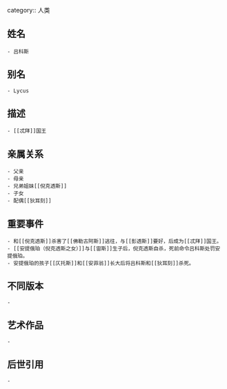 category:: 人类
## 姓名
	- 吕科斯
## 别名
	- Lycus
## 描述
	- [[忒拜]]国王
## 亲属关系
	- 父亲
	- 母亲
	- 兄弟姐妹[[倪克透斯]]
	- 子女
	- 配偶[[狄耳刻]]
## 重要事件
	- 和[[倪克透斯]]杀害了[[佛勒古阿斯]]逃往，与[[彭透斯]]要好，后成为[[忒拜]]国王。
	- [[安提俄珀（倪克透斯之女）]]与[[宙斯]]生子后，倪克透斯自杀，死前命令吕科斯处罚安提俄珀。
	- 安提俄珀的孩子[[仄托斯]]和[[安菲翁]]长大后将吕科斯和[[狄耳刻]]杀死。
## 不同版本
	-
## 艺术作品
	-
## 后世引用
	-
